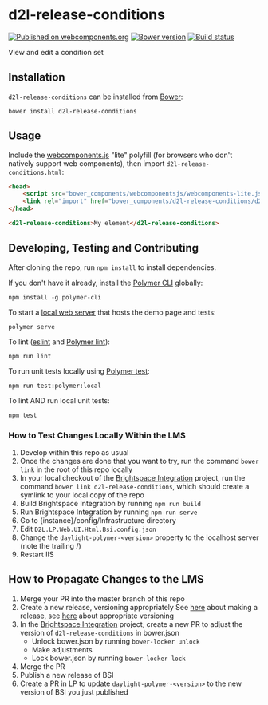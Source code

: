# d2l-release-conditions
[![Published on webcomponents.org](https://img.shields.io/badge/webcomponents.org-published-blue.svg)](https://www.webcomponents.org/element/BrightspaceUI/release-conditions)
[![Bower version][bower-image]][bower-url]
[![Build status][ci-image]][ci-url]

View and edit a condition set

## Installation

`d2l-release-conditions` can be installed from [Bower][bower-url]:
```shell
bower install d2l-release-conditions
```

## Usage

Include the [webcomponents.js](http://webcomponents.org/polyfills/) "lite" polyfill (for browsers who don't natively support web components), then import `d2l-release-conditions.html`:

```html
<head>
	<script src="bower_components/webcomponentsjs/webcomponents-lite.js"></script>
	<link rel="import" href="bower_components/d2l-release-conditions/d2l-release-conditions.html">
</head>
```

<!---
```
<custom-element-demo>
  <template>
    <script src="../webcomponentsjs/webcomponents-lite.js"></script>
    <link rel="import" href="../d2l-typography/d2l-typography.html">
    <link rel="import" href="d2l-release-conditions.html">
    <custom-style include="d2l-typography">
      <style is="custom-style" include="d2l-typography"></style>
    </custom-style>
    <style>
      html {
        font-size: 20px;
        font-family: 'Lato', 'Lucida Sans Unicode', 'Lucida Grande', sans-serif;
      }
    </style>
    <next-code-block></next-code-block>
  </template>
</custom-element-demo>
```
-->
```html
<d2l-release-conditions>My element</d2l-release-conditions>
```

## Developing, Testing and Contributing

After cloning the repo, run `npm install` to install dependencies.

If you don't have it already, install the [Polymer CLI](https://www.polymer-project.org/3.0/docs/tools/polymer-cli) globally:

```shell
npm install -g polymer-cli
```

To start a [local web server](https://www.polymer-project.org/3.0/docs/tools/polymer-cli-commands#serve) that hosts the demo page and tests:

```shell
polymer serve
```

To lint ([eslint](http://eslint.org/) and [Polymer lint](https://www.polymer-project.org/3.0/docs/tools/polymer-cli-commands#lint)):

```shell
npm run lint
```

To run unit tests locally using [Polymer test](https://www.polymer-project.org/3.0/docs/tools/polymer-cli-commands#tests):

```shell
npm run test:polymer:local
```

To lint AND run local unit tests:

```shell
npm test
```

### How to Test Changes Locally Within the LMS
1. Develop within this repo as usual
2. Once the changes are done that you want to try, run the command `bower link` in the root of this repo locally
3. In your local checkout of the [Brightspace Integration][bsi-link] project, run the command `bower link d2l-release-conditions`, which should create a symlink to your local copy of the repo
4. Build Brightspace Integration by running `npm run build`
5. Run Brightspace Integration by running `npm run serve`
6. Go to {instance}/config/Infrastructure directory
7. Edit `D2L.LP.Web.UI.Html.Bsi.config.json`
8. Change the `daylight-polymer-<version>` property to the localhost server (note the trailing /)
9. Restart IIS

## How to Propagate Changes to the LMS
1. Merge your PR into the master branch of this repo
2. Create a new release, versioning appropriately
	See [here](https://help.github.com/articles/creating-releases/) about making a release, see [here](https://semver.org/) about appropriate versioning
3. In the [Brightspace Integration][bsi-link] project, create a new PR to adjust the version of `d2l-release-conditions` in bower.json
	* Unlock bower.json by running `bower-locker unlock`
	* Make adjustments
	* Lock bower.json by running `bower-locker lock`
4. Merge the PR
5. Publish a new release of BSI
6. Create a PR in LP to update `daylight-polymer-<version>` to the new version of BSI you just published


[bower-url]: http://bower.io/search/?q=d2l-release-conditions
[bower-image]: https://badge.fury.io/bo/d2l-release-conditions.svg
[ci-url]: https://travis-ci.org/BrightspaceUI/release-conditions
[ci-image]: https://travis-ci.org/BrightspaceUI/release-conditions.svg?branch=master
[bsi-link]: https://github.com/Brightspace/brightspace-integration
